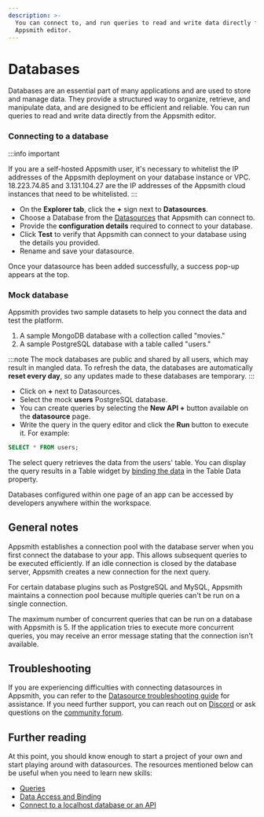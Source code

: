 ```yaml
---
description: >-
  You can connect to, and run queries to read and write data directly from the
  Appsmith editor.
---
```


# Databases

Databases are an essential part of many applications and are used to store and manage data. They provide a structured way to organize, retrieve, and manipulate data, and are designed to be efficient and reliable. You can run queries to read and write data directly from the Appsmith editor. 



### Connecting to a database


:::info important

If you are a self-hosted Appsmith user, it's necessary to whitelist the IP addresses of the Appsmith deployment on your database instance or VPC. 18.223.74.85 and 3.131.104.27 are the IP addresses of the Appsmith cloud instances that need to be whitelisted.
:::

<VideoEmbed host="youtube" videoId="sJIxtXInV14" title="How to connect to a datasource" caption="How to connect to a datasource"/>

* On the **Explorer tab**, click the **+** sign next to **Datasources**. 
* Choose a Database from the [Datasources](/reference/datasources/) that Appsmith can connect to.
* Provide the **configuration details** required to connect to your database. 
* Click **Test** to verify that Appsmith can connect to your database using the details you provided.
* Rename and save your datasource.



Once your datasource has been added successfully, a success pop-up appears at the top. 

### Mock database


Appsmith provides two sample datasets to help you connect the data and test the platform. 

1. A sample MongoDB database with a collection called "movies."
2. A sample PostgreSQL database with a table called "users."

:::note
The mock databases are public and shared by all users, which may result in mangled data. To refresh the data, the databases are automatically **reset every day**, so any updates made to these databases are temporary.
:::

<VideoEmbed host="youtube" videoId="TrV8h_Dvhbg" title="Using A Sample Database " caption="How to use mock database"/>

* Click on **+** next to Datasources.
* Select the mock **users** PostgreSQL database.
* You can create queries by selecting the **New API +** button available on the **datasource** page.
* Write the query in the query editor and click the **Run** button to execute it. For example:

```sql
SELECT * FROM users;
```
The select query retrieves the data from the users' table. You can display the query results in a Table widget by [binding the data](/core-concepts/data-access-and-binding/displaying-data-read#displaying-data-in-a-widget) in the Table Data property.

Databases configured within one page of an app can be accessed by developers anywhere within the workspace.


## General notes
Appsmith establishes a connection pool with the database server when you first connect the database to your app. This allows subsequent queries to be executed efficiently. If an idle connection is closed by the database server, Appsmith creates a new connection for the next query.

For certain database plugins such as PostgreSQL and MySQL, Appsmith maintains a connection pool because multiple queries can't be run on a single connection.

The maximum number of concurrent queries that can be run on a database with Appsmith is 5. If the application tries to execute more concurrent queries, you may receive an error message stating that the connection isn't available.


## Troubleshooting
If you are experiencing difficulties with connecting datasources in Appsmith, you can refer to the [Datasource troubleshooting guide](https://chat.openai.com/help-and-support/troubleshooting-guide/action-errors/datasource-errors) for assistance. If you need further support, you can reach out on [Discord](https://discord.com/invite/rBTTVJp) or ask questions on the [community forum](https://community.appsmith.com/).


## Further reading

At this point, you should know enough to start a project of your own and start playing around with datasources. The resources mentioned below can be useful when you need to learn new skills:

* [Queries](/core-concepts/data-access-and-binding/querying-a-database/)
* [Data Access and Binding](/core-concepts/data-access-and-binding)
* [Connect to a localhost database or an API](/advanced-concepts/more/how-to-work-with-local-apis-on-appsmith)



